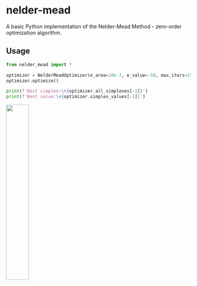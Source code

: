# nelder-mead
A basic Python implementation of the Nelder-Mead Method - zero-order optimization algorithm.

## Usage

``` python
from nelder_mead import *

optimizer = NelderMeadOptimizer(e_area=10e-7, e_value=-50, max_iters=15, obj_func=mishra_bird_func)
optimizer.optimize()

print(f'Best simplex:\n{optimizer.all_simplexes[-1]}')
print(f'Best value:\n{optimizer.simplex_values[-1]}')
```
<img src="https://github.com/spaiker7/nelder-mead/assets/70488161/c286060e-4d97-4c14-be08-dfe13e6434b1" width=35% height=35%>

